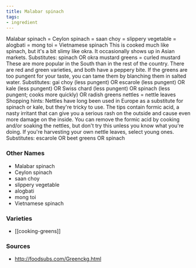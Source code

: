 ```yaml
---
title: Malabar spinach
tags:
- ingredient
---
```

Malabar spinach = Ceylon spinach = saan choy = slippery vegetable = alogbati = mong toi = Vietnamese spinach This is cooked much like spinach, but it's a bit slimy like okra. It occasionally shows up in Asian markets. Substitutes: spinach OR okra mustard greens = curled mustard These are more popular in the South than in the rest of the country. There are red and green varieties, and both have a peppery bite. If the greens are too pungent for your taste, you can tame them by blanching them in salted water. Substitutes: gai choy (less pungent) OR escarole (less pungent) OR kale (less pungent) OR Swiss chard (less pungent) OR spinach (less pungent; cooks more quickly) OR radish greens nettles = nettle leaves Shopping hints: Nettles have long been used in Europe as a substitute for spinach or kale, but they're tricky to use. The tips contain formic acid, a nasty irritant that can give you a serious rash on the outside and cause even more damage on the inside. You can remove the formic acid by cooking and/or soaking the nettles, but don't try this unless you know what you're doing. If you're harvesting your own nettle leaves, select young ones. Substitutes: escarole OR beet greens OR spinach

### Other Names

* Malabar spinach
* Ceylon spinach
* saan choy
* slippery vegetable
* alogbati
* mong toi
* Vietnamese spinach

### Varieties

* [[cooking-greens]]

### Sources
* http://foodsubs.com/Greenckg.html
